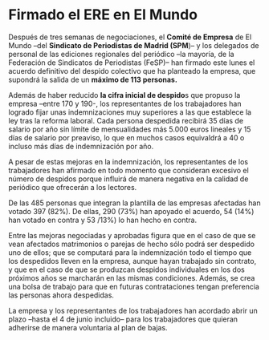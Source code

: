 # Firmado el ERE en El Mundo

Después de tres semanas de negociaciones, el **Comité de Empresa** de El Mundo –del **Sindicato de Periodistas de Madrid (SPM**)– y los delegados de personal de las ediciones regionales del periódico –la mayoría, de la Federación de Sindicatos de Periodistas (FeSP)– han firmado este lunes el acuerdo definitivo del despido colectivo que ha planteado la empresa, que supondrá la salida de un **máximo de 113 personas.**

Además de haber reducido **la cifra inicial de despido**s que propuso la empresa –entre 170 y 190-, los representantes de los trabajadores han logrado fijar unas indemnizaciones muy superiores a las que establece la ley tras la reforma laboral. Cada persona despedida recibirá 35 días de salario por año sin límite de mensualidades más 5.000 euros lineales y 15 días de salario por preaviso, lo que en muchos casos equivaldrá a 40 o incluso más días de indemnización por año.

A pesar de estas mejoras en la indemnización, los representantes de los trabajadores han afirmado en todo momento que consideran excesivo el número de despidos porque influirá de manera negativa en la calidad de periódico que ofrecerán a los lectores.

De las 485 personas que integran la plantilla de las empresas afectadas han votado 397 (82%). De ellas, 290 (73%) han apoyado el acuerdo, 54 (14%) han votado en contra y 53 /13%) lo han hecho en contra.

Entre las mejoras negociadas y aprobadas figura que en el caso de que se vean afectados matrimonios o parejas de hecho sólo podrá ser despedido uno de ellos; que se computará para la indemnización todo el tiempo que los despedidos lleven en la empresa, aunque hayan trabajado sin contrato, y que en el caso de que se produzcan despidos individuales en los dos próximos años se marcharán en las mismas condiciones. Además, se crea una bolsa de trabajo para que en futuras contrataciones tengan preferencia las personas ahora despedidas.

La empresa y los representantes de los trabajadores han acordado abrir un plazo –hasta el 4 de junio incluido– para los trabajadores que quieran adherirse de manera voluntaria al plan de bajas.
